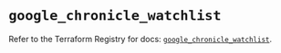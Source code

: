 # `google_chronicle_watchlist`

Refer to the Terraform Registry for docs: [`google_chronicle_watchlist`](https://registry.terraform.io/providers/hashicorp/google/6.33.0/docs/resources/chronicle_watchlist).
